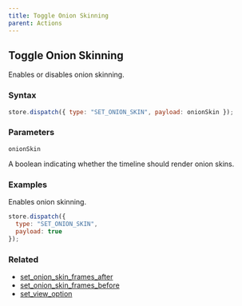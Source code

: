 ```yaml
---
title: Toggle Onion Skinning
parent: Actions
---
```


## Toggle Onion Skinning

Enables or disables onion skinning.

### Syntax

```js
store.dispatch({ type: "SET_ONION_SKIN", payload: onionSkin });
```

### Parameters

`onionSkin`

A boolean indicating whether the timeline should render onion skins.

### Examples

Enables onion skinning.

```js
store.dispatch({
  type: "SET_ONION_SKIN",
  payload: true
});
```

### Related

- [set_onion_skin_frames_after](./set_onion_skin_frames_after.md)
- [set_onion_skin_frames_before](./set_onion_skin_frames_before.md)
- [set_view_option](./set_view_option.md)
